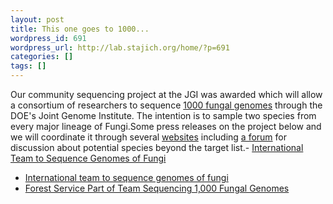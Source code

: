 ```yaml
---
layout: post
title: This one goes to 1000...
wordpress_id: 691
wordpress_url: http://lab.stajich.org/home/?p=691
categories: []
tags: []
---
```

Our community sequencing project at the JGI was awarded which will allow a consortium of researchers to sequence [1000 fungal genomes](http://1000.fungalgenomes.org/) through the DOE's Joint Genome Institute. The intention is to sample two species from every major lineage of Fungi.Some press releases on the project below and we will coordinate it through several [websites](http://1000.fungalgenomes.org/) including [a forum](http://1000.fungalgenomes.org/forum) for discussion about potential species beyond the target list.- [International Team to Sequence Genomes of Fungi](http://newsroom.ucr.edu/2785)
- [International team to sequence genomes of fungi](http://www.eurekalert.org/pub_releases/2011-11/uoc--itt110911.php)
- [Forest Service Part of Team Sequencing 1,000 Fungal Genomes](http://nrs.fs.fed.us/news/release/sequencing-fungal-genomes)
